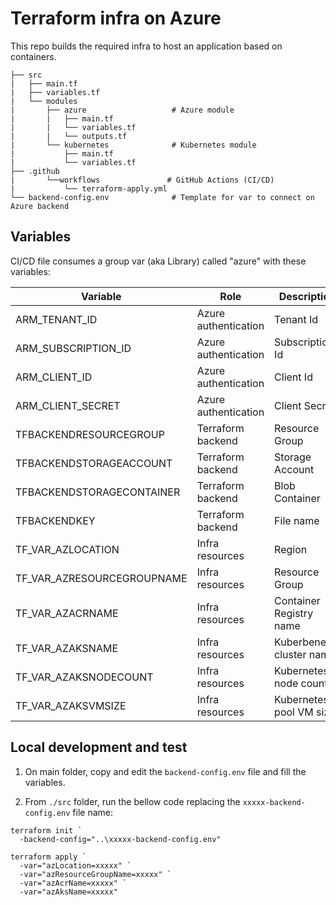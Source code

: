 # Terraform infra on Azure

This repo builds the required infra to host an application based on containers.

```
├── src
|   ├── main.tf
|   ├── variables.tf
|   └── modules
|       ├── azure                   # Azure module
|       |   ├── main.tf
|       |   └── variables.tf
|       |   └── outputs.tf
|       └── kubernetes              # Kubernetes module
|           ├── main.tf
|           └── variables.tf
├── .github
|       └──workflows               # GitHub Actions (CI/CD)
|           └── terraform-apply.yml
└── backend-config.env              # Template for var to connect on Azure backend
```

## Variables

CI/CD file consumes a group var (aka Library) called "azure" with these variables:

|Variable|Role|Description|
|--|--|--|
|ARM_TENANT_ID|Azure authentication|Tenant Id|
|ARM_SUBSCRIPTION_ID|Azure authentication|Subscription Id|
|ARM_CLIENT_ID|Azure authentication|Client Id|
|ARM_CLIENT_SECRET|Azure authentication|Client Secret|
|TFBACKENDRESOURCEGROUP|Terraform backend|Resource Group|
|TFBACKENDSTORAGEACCOUNT|Terraform backend|Storage Account|
|TFBACKENDSTORAGECONTAINER|Terraform backend|Blob Container|
|TFBACKENDKEY|Terraform backend|File name|
|TF_VAR_AZLOCATION|Infra resources|Region|
|TF_VAR_AZRESOURCEGROUPNAME|Infra resources|Resource Group|
|TF_VAR_AZACRNAME|Infra resources|Container Registry name|
|TF_VAR_AZAKSNAME|Infra resources|Kuberbenetes cluster name|
|TF_VAR_AZAKSNODECOUNT|Infra resources|Kubernetes node count|
|TF_VAR_AZAKSVMSIZE|Infra resources|Kubernetes pool VM size|

## Local development and test

1. On main folder, copy and edit the ```backend-config.env``` file and fill the variables.

2. From ```./src``` folder, run the bellow code replacing the ```xxxxx-backend-config.env``` file name:

  ```
  terraform init `
    -backend-config="..\xxxxx-backend-config.env"

  terraform apply `
    -var="azLocation=xxxxx" `
    -var="azResourceGroupName=xxxxx" `
    -var="azAcrName=xxxxx" `
    -var="azAksName=xxxxx"
  ```
